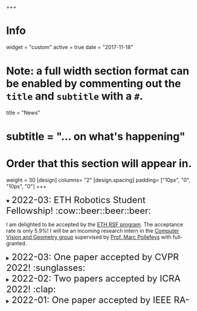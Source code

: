 +++
# Info
widget = "custom"
active = true
date = "2017-11-18"

# Note: a full width section format can be enabled by commenting out the `title` and `subtitle` with a `#`.
title = "News"
# subtitle = "... on what's happening"

# Order that this section will appear in.
weight = 30
[design]
  columns= "2"
[design.spacing]
    padding= ["10px", "0", "10px", "0"]
+++
<!--Basic news template

yyyy-mm
## title (additional title is better)

mainbody (write down the main text)

--- (additional break line)

-->
<div style="height: 300px; overflow-y:scroll">
<details open>
  <summary><font size="5x">2022-03: ETH Robotics Student Fellowship! :cow::beer::beer::beer:</font> </summary>
  <p>I am delighted to be accepted by the <a href="https://center-for-robotics.ethz.ch/education/robotics-student-fellowship.html">ETH RSF program</a>. The acceptance rate is only 5.9%! I will be an incoming research intern in the <a href="http://www.cvg.ethz.ch/index.php">Computer Vision and Geometry group</a> supervised by <a href="https://scholar.google.com/citations?user=YYH0BjEAAAAJ&hl=en">Prof. Marc Pollefeys</a> with full-granted.
  </p>
</details>

<details>
  <summary><font size="5x">2022-03: One paper accepted by CVPR 2022! :sunglasses:</font> </summary>
  <p>Our paper "<a href="https://jayye99.github.io/publication/2022_cvpr_udat/">Unsupervised Domain Adaptation for Nighttime Aerial Tracking</a>" is accepted by CVPR 2022 in New Orleans, Louisiana, USA!
  Great thanks to my co-authors~
  </p>
</details>

<details>
  <summary><font size="5x">2022-02: Two papers accepted by ICRA 2022! :clap:</font> </summary>
  <p>Our papers "<a href="https://jayye99.github.io/publication/2022_ral_sct/">Tracker Meets Night: A Transformer Enhancer for UAV Tracking</a>" and "<a href="https://jayye99.github.io/publication/2022_icra_ad2attack/">Ad2Attack: Adaptive Adversarial Attack on Real-Time UAV Tracking</a>" are accepted by ICRA 2022 in Philadelphia (PA), USA!</p>
</details>

<details>
  <summary><font size="5x">2022-01: One paper accepted by IEEE RA-L! :fireworks:</font> </summary>
  <p>Our paper "<a href="https://jayye99.github.io/publication/2022_ral_sct/">Tracker Meets Night: A Transformer Enhancer for UAV Tracking</a>" is accepted by IEEE Robotics and Automation Letters!</p>
</details>

<details>
  <summary><font size="5x">2021-07: One paper accepted by ICCV 2021! :rainbow:</font> </summary>
  <p>Our paper "<a href="https://jayye99.github.io/publication/2021_iccv_hift/">HiFT: Hierarchical Feature Transformer for Aerial Tracking</a>" is accepted by ICCV 2021!</p>
</details>

<details>
  <summary><font size="5x">2021-07: Two papers accepted by IROS 2021!</font> </summary>
  <p>Our papers "<a href="https://jayye99.github.io/publication/2021_iros_siamapn++/">SiamAPN++: Siamese Attentional Aggregation Network for Real-Time UAV Tracking</a>", and "<a href="https://jayye99.github.io/publication/2021_iros_darklighter/">DarkLighter: Light Up the Darkness for UAV Tracking</a>" are accepted by IROS 2021 in Prague, Czech Republic!</p>
</details>

<details>
  <summary><font size="5x">2021-07: Research Intern at Tech & Data Center, JD.COM</font> </summary>
  <p>Starting from July, I am honored to be a research intern at Tech & Data Center, JD.COM Inc.</p>
  <img src=uploads/jd.png  width="200" />  
</details>

<details>
  <summary><font size="5x">2021-06: The IEEE ICRA 2021 in Xi’an, China</font> </summary>
  <p>I’m honored to chair the session “Aerial Robotics: Tracking” onsite ICRA’21 on June 2. My three co-authored papers are presented in this session.
  <img src=uploads/icra2021.jpg  width="200" />
  </p>
</details>

<details>
  <summary><font size="5x">2021-05: Our paper MRCF accepted by IEEE TIE :100:</font> </summary>
  <p>Our paper "<a href="https://jayye99.github.io/publication/2021_tie_mrcf_tracker/">Multi-Regularized Correlation Filter for UAV Tracking and Self-Localization</a>" is accepted by IEEE Transactions on Industrial Electronics!</p>
</details>

<details>
  <summary><font size="5x">2021-05: Research Assistent at UAV Lab, Tsinghua</font> </summary>
  <p>Starting from early May, I am honored to be a graduate research assistant at UAV Lab, Tsinghua University, supervised by <a href="https://www.researchgate.net/profile/Geng-Lu-3">Prof. Geng Lu</a>.
  <img src=uploads/tsinghua.png  width="200" />
  </p>
</details>

<details>
  <summary><font size="5x">2021-02: Three papers accepted by ICRA 2021!</font> </summary>
  <p>Our papers "<a href="https://jayye99.github.io/publication/2021_icra_siamapn">Siamese Anchor Proposal Network for High-Speed Aerial Tracking</a>", "<a href="https://jayye99.github.io/publication/2021_icra_adtrack">ADTrack: Target-Aware Dual Filter Learning for Real-Time Anti-Dark UAV Tracking</a>", and "<a href="https://jayye99.github.io/publication/2021_icra_mscf_tracker">Mutation Sensitive Correlation Filter for Real-Time UAV Tracking with Adaptive Hybrid Label</a>",  are accepted by ICRA 2021 in Xi'an, China!</p>
</details>

<details>
  <summary><font size="5x">2020-10: Our paper IBRI accepted by IEEE TGRS :smile_cat:</font> </summary>
  <p>My first research work "<a href="https://jayye99.github.io/publication/2020_tgrs_ibri-tracker">Disruptor-Aware Interval-Based Response Inconsistency for Correlation Filters in Real-Time Aerial Tracking</a>" is accepted by IEEE Transactions on Geoscience and Remote Sensing!</p>
</details>

<details>
  <summary><font size="5x">2020-07: Excellent Graduate Honor! :laughing:</font> </summary>
  <p>I am awarded the Excellent Graduate Honor of Shanghai.</p>
  <img src=uploads/biye.jpg  width="200" />
</details>